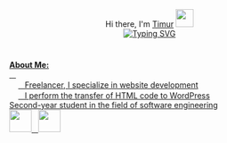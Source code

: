<div>
  <div align="center">Hi there, I'm <a href="https://timur-jafarov.ru/" target="_blank">Timur</a>
<img src="https://github.com/blackcater/blackcater/raw/main/images/Hi.gif" height="32"/></div>
<div align="center">
  <a href="https://git.io/typing-svg"><img src="https://readme-typing-svg.demolab.com?font=Fira+Code&duration=2000&pause=2000&random=false&width=326&lines=%3Ch2%3EFrontend+Developer%3C%2Fh2%3E" alt="Typing SVG" />
    <h1></h1>
</div>
</div>


<div><strong>About Me:</strong></div>
&nbsp &nbsp<div>
  <div><img height="16" width="16" src="https://cdn.simpleicons.org/freelancer/#29B2FE" /> &nbsp Freelancer, I specialize in website development</div>
  <div><img height="16" width="16" src="https://cdn.simpleicons.org/wordpress/#21759B" /> &nbsp I perform the transfer of HTML code to WordPress</div>
  <div>Second-year student in the field of software engineering</div>
</div>

<div>
  <img margin="0px 20px 0px 0px" height="40" width="40" src="https://cdn.simpleicons.org/javascript/#F7DF1E" /> &nbsp <img height="40" width="40" src="https://cdn.simpleicons.org/wordpress/#21759B" />
</div>
